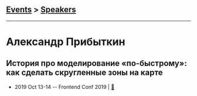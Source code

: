 ## [Events](../README.md) > [Speakers](../speakers.md)
---

# Александр Прибыткин

## История про моделирование «по-быстрому»: как сделать скругленные зоны на карте
- 2019 Oct 13-14 -- Frontend Conf 2019  | [:notebook:](https://drive.google.com/file/d/1kZ1Zu4wW5CQYERvmSR6qNvYjLB7i_pxG)  
